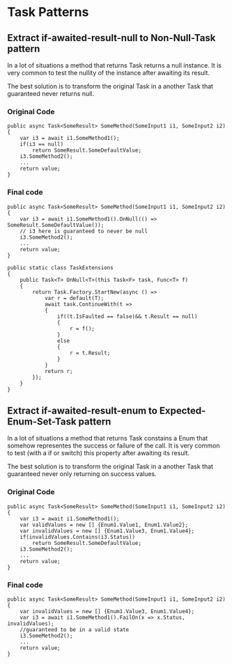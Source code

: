# Task Patterns

## Extract if-awaited-result-null to Non-Null-Task pattern

In a lot of situations a method that returns Task<T> returns a null instance. It is very common to test the nullity of the instance after awaiting its result.

The best solution is to transform the original Task<T> in a another Task<T> that guaranteed never returns null.

### Original Code

    public async Task<SomeResult> SomeMethod(SomeInput1 i1, SomeInput2 i2)
    {
        var i3 = await i1.SomeMethod1();
        if(i3 == null)
            return SomeResult.SomeDefaultValue;
        i3.SomeMethod2();        
        ...
        return value;
    }

### Final code 

    public async Task<SomeResult> SomeMethod(SomeInput1 i1, SomeInput2 i2)
    {
        var i3 = await i1.SomeMethod1().OnNull(() => SomeResult.SomeDefaultValue());
        // i3 here is guaranteed to never be null
        i3.SomeMethod2();        
        ...
        return value;
    }

    public static class TaskExtensions
    {
        public Task<T> OnNull<T>(this Task<F> task, Func<T> f)
        {
            return Task.Factory.StartNew(async () =>
                var r = default(T);
                await task.ContinueWith(t =>
                {
                    if((t.IsFaulted == false)&& t.Result == null)
                    {
                        r = f();
                    }
                    else
                    {
                        r = t.Result;
                    }
                }
                return r;
            });
        }
    }

## Extract if-awaited-result-enum to Expected-Enum-Set-Task pattern

In a lot of situations a method that returns Task<T> constains a Enum that somehow representes the success or failure of the call. It is very common to test (with a if or switch) this property after awaiting its result.

The best solution is to transform the original Task<T> in a another Task<T> that guaranteed never only returning on success values.

### Original Code

    public async Task<SomeResult> SomeMethod(SomeInput1 i1, SomeInput2 i2)
    {
        var i3 = await i1.SomeMethod1();
        var validValues = new [] {Enum1.Value1, Enum1.Value2};
        var invalidValues = new [] {Enum1.Value3, Enum1.Value4};
        if(invalidValues.Contains(i3.Status))
            return SomeResult.SomeDefaultValue;
        i3.SomeMethod2();        
        ...
        return value;
    }

### Final code 

    public async Task<SomeResult> SomeMethod(SomeInput1 i1, SomeInput2 i2)
    {
        var invalidValues = new [] {Enum1.Value3, Enum1.Value4};
        var i3 = await i1.SomeMethod1().FailOn(x => x.Status, invalidValues);
        //guaranteed to be in a valid state
        i3.SomeMethod2();        
        ...
        return value;
    }